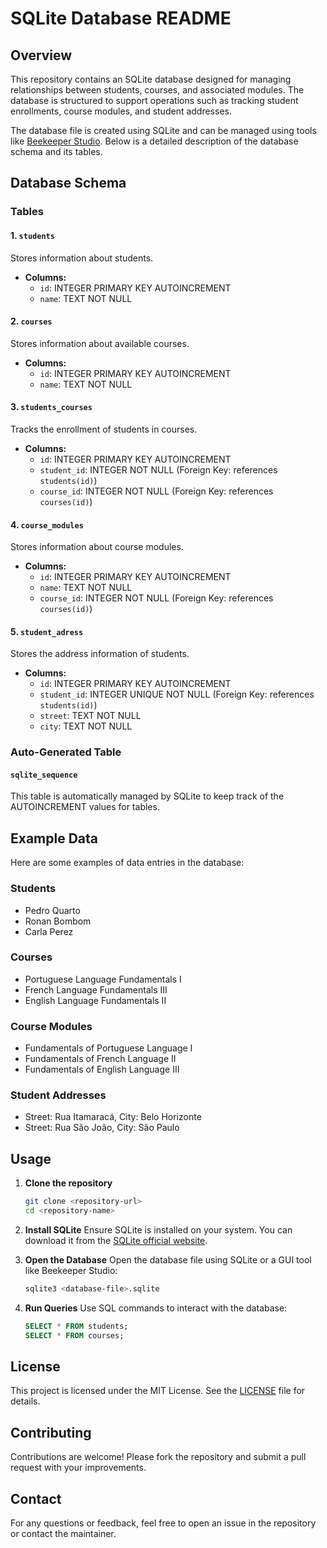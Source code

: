 
# SQLite Database README

## Overview
This repository contains an SQLite database designed for managing relationships between students, courses, and associated modules. The database is structured to support operations such as tracking student enrollments, course modules, and student addresses.

The database file is created using SQLite and can be managed using tools like [Beekeeper Studio](https://www.beekeeperstudio.io/). Below is a detailed description of the database schema and its tables.

## Database Schema

### Tables

#### 1. `students`
Stores information about students.
- **Columns:**
  - `id`: INTEGER PRIMARY KEY AUTOINCREMENT
  - `name`: TEXT NOT NULL

#### 2. `courses`
Stores information about available courses.
- **Columns:**
  - `id`: INTEGER PRIMARY KEY AUTOINCREMENT
  - `name`: TEXT NOT NULL

#### 3. `students_courses`
Tracks the enrollment of students in courses.
- **Columns:**
  - `id`: INTEGER PRIMARY KEY AUTOINCREMENT
  - `student_id`: INTEGER NOT NULL (Foreign Key: references `students(id)`)
  - `course_id`: INTEGER NOT NULL (Foreign Key: references `courses(id)`)

#### 4. `course_modules`
Stores information about course modules.
- **Columns:**
  - `id`: INTEGER PRIMARY KEY AUTOINCREMENT
  - `name`: TEXT NOT NULL
  - `course_id`: INTEGER NOT NULL (Foreign Key: references `courses(id)`)

#### 5. `student_adress`
Stores the address information of students.
- **Columns:**
  - `id`: INTEGER PRIMARY KEY AUTOINCREMENT
  - `student_id`: INTEGER UNIQUE NOT NULL (Foreign Key: references `students(id)`)
  - `street`: TEXT NOT NULL
  - `city`: TEXT NOT NULL

### Auto-Generated Table

#### `sqlite_sequence`
This table is automatically managed by SQLite to keep track of the AUTOINCREMENT values for tables.

## Example Data
Here are some examples of data entries in the database:

### Students
- Pedro Quarto
- Ronan Bombom
- Carla Perez

### Courses
- Portuguese Language Fundamentals I
- French Language Fundamentals III
- English Language Fundamentals II

### Course Modules
- Fundamentals of Portuguese Language I
- Fundamentals of French Language II
- Fundamentals of English Language III

### Student Addresses
- Street: Rua Itamaracá, City: Belo Horizonte
- Street: Rua São João, City: São Paulo

## Usage

1. **Clone the repository**
   ```bash
   git clone <repository-url>
   cd <repository-name>
   ```

2. **Install SQLite**
   Ensure SQLite is installed on your system. You can download it from the [SQLite official website](https://sqlite.org/).

3. **Open the Database**
   Open the database file using SQLite or a GUI tool like Beekeeper Studio:
   ```bash
   sqlite3 <database-file>.sqlite
   ```

4. **Run Queries**
   Use SQL commands to interact with the database:
   ```sql
   SELECT * FROM students;
   SELECT * FROM courses;
   ```

## License
This project is licensed under the MIT License. See the [LICENSE](LICENSE) file for details.

## Contributing
Contributions are welcome! Please fork the repository and submit a pull request with your improvements.

## Contact
For any questions or feedback, feel free to open an issue in the repository or contact the maintainer.
